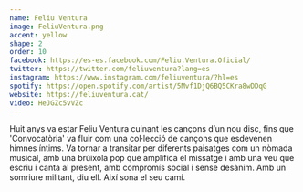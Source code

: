 ```yaml
---
name: Feliu Ventura
image: FeliuVentura.png
accent: yellow
shape: 2
order: 10
facebook: https://es-es.facebook.com/Feliu.Ventura.Oficial/
twitter: https://twitter.com/feliuventura?lang=es
instagram: https://www.instagram.com/feliuventura/?hl=es
spotify: https://open.spotify.com/artist/5Mvf1DjQ6BQ5CKra8wDDqG
website: https://feliuventura.cat/
video: HeJGZc5vVZc
---
```


Huit anys va estar Feliu Ventura cuinant les cançons d’un nou disc, fins que 'Convocatòria' va fluir com una col·lecció de cançons que esdevenen himnes íntims. Va tornar a transitar per diferents paisatges com un nòmada musical, amb una brúixola pop que amplifica el missatge i amb una veu que escriu i canta al present, amb compromís social i sense desànim. Amb un somriure militant, diu ell. Així sona el seu camí.
